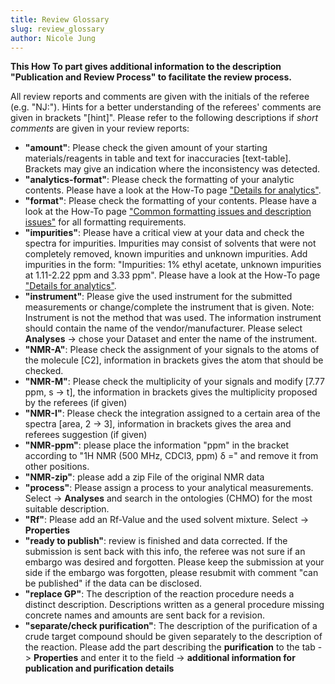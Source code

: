 ```yaml
---
title: Review Glossary
slug: review_glossary
author: Nicole Jung
---
```


**This How To part gives additional information to the description "Publication and Review Process" to facilitate the review process.**

All review reports and comments are given with the initials of the referee (e.g. "NJ:"). Hints for a better understanding of the referees' comments are given in brackets "[hint]". Please refer to the following descriptions if *short comments* are given in your review reports: 
<!--truncate-->

   - **"amount"**: Please check the given amount of your starting materials/reagents in table and text for inaccuracies [text-table]. Brackets may give an indication where the inconsistency was detected.
   - **"analytics-format"**: Please check the formatting of your analytic contents. Please have a look at the How-To page ["Details for analytics"](https://www.chemotion-repository.net/home/howto/a14d9060-de92-4c5e-8821-71500066c700).
   - **"format"**: Please check the formatting of your contents. Please have a look at the How-To page ["Common formatting issues and description issues"](https://www.chemotion-repository.net/home/howto/94b3b074-e738-401e-84b5-cd6c3562053e) for all formatting requirements.
   - **"impurities"**: Please have a critical view at your data and check the spectra for impurities. Impurities may consist of solvents that were not completely removed, known impurities and unknown impurities. Add impurities in the form: "Impurities: 1% ethyl acetate, unknown impurities at 1.11-2.22 ppm and 3.33 ppm". Please have a look at the How-To page ["Details for analytics"](https://www.chemotion-repository.net/home/howto/a14d9060-de92-4c5e-8821-71500066c700).
   - **"instrument"**: Please give the used instrument for the submitted measurements or change/complete the instrument that is given. Note: Instrument is not the method that was used. The information instrument should contain the name of the vendor/manufacturer. Please select **Analyses** -> chose your Dataset and enter the name of the instrument.
   - **"NMR-A"**: Please check the assignment of your signals to the atoms of the molecule [C2], information in brackets gives the atom that should be checked.
   - **"NMR-M"**: Please check the multiplicity of your signals and modify [7.77 ppm, s -> t], the information in brackets gives the multiplicity proposed by the referees (if given)
   - **"NMR-I"**: Please check the integration assigned to a certain area of the spectra [area, 2 -> 3], information in brackets gives the area and referees suggestion (if given) 
   - **"NMR-ppm"**: please place the information "ppm" in the bracket according to "1H NMR (500 MHz, CDCl3, ppm) δ =" and remove it from other positions.
   - **"NMR-zip"**: please add a zip File of the original NMR data
   - **"process"**: Please assign a process to your analytical measurements. Select -> **Analyses** and search in the ontologies (CHMO) for the most suitable description. 
   - **"Rf"**: Please add an Rf-Value and the used solvent mixture. Select -> **Properties** 
   - **"ready to publish"**: review is finished and data corrected. If the submission is sent back with this info, the referee was not sure if an embargo was desired and forgotten. Please keep the submission at your side if the embargo was forgotten, please resubmit with comment "can be published" if the data can be disclosed.
   - **"replace GP"**: The description of the reaction procedure needs a distinct description. Descriptions written as a general procedure missing concrete names and amounts are sent back for a revision.
   - **"separate/check purification"**: The description of the purification of a crude target compound should be given separately to the description of the reaction. Please add the part describing the **purification** to the tab -> **Properties** and enter it to the field -> **additional information for publication and purification details** 
